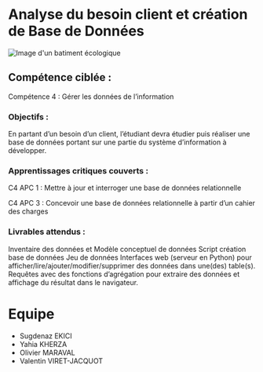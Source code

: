 # Analyse du besoin client et création de Base de Données

![Image d'un batiment écologique](https://github.com/mrvolive/sae104/blob/main/other/HWrmq.png?raw=true)

## Compétence ciblée :

Compétence 4 : Gérer les données de l’information

### Objectifs :

En partant d’un besoin d’un client, l’étudiant devra étudier puis réaliser une base de données portant sur une partie du système d’information à développer.

### Apprentissages critiques couverts :

C4 APC 1 : Mettre à jour et interroger une base de données relationnelle

C4 APC 3 : Concevoir une base de données relationnelle à partir d’un cahier des charges

### Livrables attendus :

Inventaire des données et Modèle conceptuel de données
Script création base de données
Jeu de données
Interfaces web (serveur en Python) pour afficher/lire/ajouter/modifier/supprimer des données dans une(des) table(s).
Requêtes avec des fonctions d’agrégation pour extraire des données et affichage du résultat dans le navigateur.


# Equipe

- Sugdenaz EKICI
- Yahia KHERZA
- Olivier MARAVAL
- Valentin VIRET-JACQUOT
